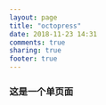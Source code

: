 ```yaml
---
layout: page
title: "octopress"
date: 2018-11-23 14:31
comments: true
sharing: true
footer: true
---
```


### 这是一个单页面